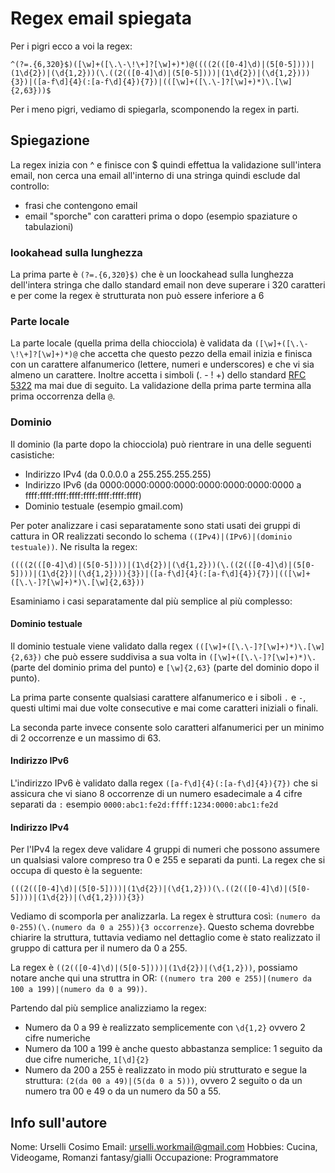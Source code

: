 # Regex email spiegata

Per i pigri ecco a voi la regex:

```
^(?=.{6,320}$)([\w]+([\.\-\!\+]?[\w]+)*)@((((2(([0-4]\d)|(5[0-5])))|(1\d{2})|(\d{1,2}))(\.((2(([0-4]\d)|(5[0-5])))|(1\d{2})|(\d{1,2}))){3})|([a-f\d]{4}(:[a-f\d]{4}){7})|(([\w]+([\.\-]?[\w]+)*)\.[\w]{2,63}))$
```

Per i meno pigri, vediamo di spiegarla, scomponendo la regex in parti.

## Spiegazione

La regex inizia con ^ e finisce con $ quindi effettua la validazione sull'intera email, non cerca una email all'interno di una stringa quindi esclude dal controllo:

- frasi che contengono email
- email "sporche" con caratteri prima o dopo (esempio spaziature o tabulazioni)

### lookahead sulla lunghezza

La prima parte è `(?=.{6,320}$)` che è un loockahead sulla lunghezza dell'intera stringa che dallo standard email non deve superare i 320 caratteri e per come la regex è strutturata non può essere inferiore a 6

### Parte locale

La parte locale (quella prima della chiocciola) è validata da `([\w]+([\.\-\!\+]?[\w]+)*)@` che accetta che questo pezzo della email inizia e finisca con un carattere alfanumerico (lettere, numeri e underscores) e che vi sia almeno un carattere. Inoltre accetta i simboli (. - ! +) dello standard [RFC 5322](https://datatracker.ietf.org/doc/html/rfc5322) ma mai due di seguito. La validazione della prima parte termina alla prima occorrenza della `@`.

### Dominio

Il dominio (la parte dopo la chiocciola) può rientrare in una delle seguenti casistiche:

- Indirizzo IPv4 (da 0.0.0.0 a 255.255.255.255)
- Indirizzo IPv6 (da 0000:0000:0000:0000:0000:0000:0000:0000 a ffff:ffff:ffff:ffff:ffff:ffff:ffff:ffff)
- Dominio testuale (esempio gmail.com)

Per poter analizzare i casi separatamente sono stati usati dei gruppi di cattura in OR realizzati secondo lo schema `((IPv4)|(IPv6)|(dominio testuale))`. Ne risulta la regex:

```
((((2(([0-4]\d)|(5[0-5])))|(1\d{2})|(\d{1,2}))(\.((2(([0-4]\d)|(5[0-5])))|(1\d{2})|(\d{1,2}))){3})|([a-f\d]{4}(:[a-f\d]{4}){7})|(([\w]+([\.\-]?[\w]+)*)\.[\w]{2,63}))
```

Esaminiamo i casi separatamente dal più semplice al più complesso:

#### Dominio testuale

Il dominio testuale viene validato dalla regex `(([\w]+([\.\-]?[\w]+)*)\.[\w]{2,63})` che può essere suddivisa a sua volta in `([\w]+([\.\-]?[\w]+)*)\.` (parte del dominio prima del punto) e `[\w]{2,63}` (parte del dominio dopo il punto).

La prima parte consente qualsiasi carattere alfanumerico e i siboli `.` e `-`, questi ultimi mai due volte consecutive e mai come caratteri iniziali o finali.

La seconda parte invece consente solo caratteri alfanumerici per un minimo di 2 occorrenze e un massimo di 63.

#### Indirizzo IPv6

L'indirizzo IPv6 è validato dalla regex `([a-f\d]{4}(:[a-f\d]{4}){7})` che si assicura che vi siano 8 occorrenze di un numero esadecimale a 4 cifre separati da `:` esempio `0000:abc1:fe2d:ffff:1234:0000:abc1:fe2d`

#### Indirizzo IPv4

Per l'IPv4 la regex deve validare 4 gruppi di numeri che possono assumere un qualsiasi valore compreso tra 0 e 255 e separati da punti. La regex che si occupa di questo è la seguente:

```
(((2(([0-4]\d)|(5[0-5])))|(1\d{2})|(\d{1,2}))(\.((2(([0-4]\d)|(5[0-5])))|(1\d{2})|(\d{1,2}))){3})
```

Vediamo di scomporla per analizzarla.
La regex è struttura così: `(numero da 0-255)(\.(numero da 0 a 255)){3 occorrenze}`. Questo schema dovrebbe chiarire la struttura, tuttavia vediamo nel dettaglio come è stato realizzato il gruppo di cattura per il numero da 0 a 255.

La regex è `((2(([0-4]\d)|(5[0-5])))|(1\d{2})|(\d{1,2}))`, possiamo notare anche qui una struttra in OR:
`((numero tra 200 e 255)|(numero da 100 a 199)|(numero da 0 a 99))`.

Partendo dal più semplice analizziamo la regex:

- Numero da 0 a 99 è realizzato semplicemente con `\d{1,2}` ovvero 2 cifre numeriche
- Numero da 100 a 199 è anche questo abbastanza semplice: 1 seguito da due cifre numeriche, `1[\d]{2}`
- Numero da 200 a 255 è realizzato in modo più strutturato e segue la struttura: `(2(da 00 a 49)|(5(da 0 a 5)))`, ovvero 2 seguito o da un numero tra 00 e 49 o da un numero da 50 a 55.

## Info sull'autore

Nome: Urselli Cosimo
Email: urselli.workmail@gmail.com
Hobbies: Cucina, Videogame, Romanzi fantasy/gialli
Occupazione: Programmatore
